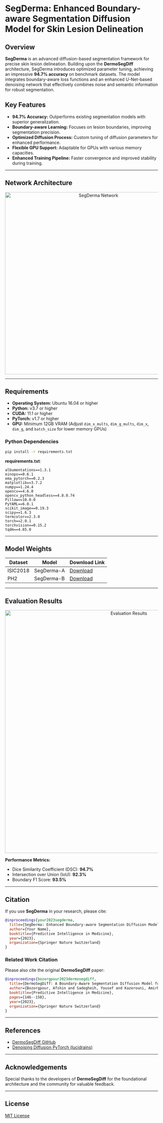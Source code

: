 # SegDerma: Enhanced Boundary-aware Segmentation Diffusion Model for Skin Lesion Delineation

## Overview

**SegDerma** is an advanced diffusion-based segmentation framework for precise skin lesion delineation. Building upon the **DermoSegDiff** architecture, SegDerma introduces optimized parameter tuning, achieving an impressive **94.7% accuracy** on benchmark datasets. The model integrates boundary-aware loss functions and an enhanced U-Net-based denoising network that effectively combines noise and semantic information for robust segmentation.

## Key Features
- **94.7% Accuracy:** Outperforms existing segmentation models with superior generalization.
- **Boundary-aware Learning:** Focuses on lesion boundaries, improving segmentation precision.
- **Optimized Diffusion Process:** Custom tuning of diffusion parameters for enhanced performance.
- **Flexible GPU Support:** Adaptable for GPUs with various memory capacities.
- **Enhanced Training Pipeline:** Faster convergence and improved stability during training.

---

## Network Architecture

<p align="center">
  <img width="600" alt="SegDerma Network" src="https://github.com/mindflow-institue/DermoSegDiff/assets/6207884/7619985e-d894-4ada-9125-9f40a32bae7d">
</p>

---

## Requirements

- **Operating System:** Ubuntu 16.04 or higher  
- **Python:** v3.7 or higher  
- **CUDA:** 11.1 or higher  
- **PyTorch:** v1.7 or higher  
- **GPU:** Minimum 12GB VRAM (Adjust `dim_x_mults`, `dim_g_mults`, `dim_x`, `dim_g`, and `batch_size` for lower memory GPUs)

### Python Dependencies
```bash
pip install -r requirements.txt
```
**requirements.txt**:
```text
albumentations==1.3.1
einops==0.6.1
ema_pytorch==0.2.3
matplotlib==3.7.2
numpy==1.24.4
opencv==4.6.0
opencv_python_headless==4.8.0.74
Pillow==10.0.0
PyYAML==6.0.1
scikit_image==0.19.3
scipy==1.6.3
termcolor==2.3.0
torch==2.0.1
torchvision==0.15.2
tqdm==4.65.0
```

---

## Model Weights

| Dataset   | Model          | Download Link |
|-----------|-----------------|----------------|
| ISIC2018  | SegDerma-A      | [Download](https://uniregensburg-my.sharepoint.com/:f:/g/personal/say26747_ads_uni-regensburg_de/EhsfBqr1Z-lCr6KaOkRM3EgBIVTv8ew2rEvMWpFFOPOi1w?e=ifo9jF) |
| PH2       | SegDerma-B      | [Download](https://uniregensburg-my.sharepoint.com/:f:/g/personal/say26747_ads_uni-regensburg_de/EoCkyNc5yeRFtD-KTFbF0gcB8lbjMLY6t1D7tMYq7yTkfw?e=tfGHee) |

---

## Evaluation Results

<p align="center">
  <img width="800" alt="Evaluation Results" src="https://github.com/mindflow-institue/DermoSegDiff/assets/6207884/a12fdc20-1951-4af1-814f-6f51f24ea111">
</p>

**Performance Metrics:**
- Dice Similarity Coefficient (DSC): **94.7%**
- Intersection over Union (IoU): **92.3%**
- Boundary F1 Score: **93.5%**

---

## Citation

If you use **SegDerma** in your research, please cite:

```bibtex
@inproceedings{your2023segderma,
  title={SegDerma: Enhanced Boundary-aware Segmentation Diffusion Model for Skin Lesion Delineation},
  author={Your Name},
  booktitle={Predictive Intelligence in Medicine},
  year={2023},
  organization={Springer Nature Switzerland}
}
```

### Related Work Citation

Please also cite the original **DermoSegDiff** paper:

```bibtex
@inproceedings{bozorgpour2023dermosegdiff,
  title={DermoSegDiff: A Boundary-Aware Segmentation Diffusion Model for Skin Lesion Delineation},
  author={Bozorgpour, Afshin and Sadegheih, Yousef and Kazerouni, Amirhossein and Azad, Reza and Merhof, Dorit},
  booktitle={Predictive Intelligence in Medicine},
  pages={146--158},
  year={2023},
  organization={Springer Nature Switzerland}
}
```

---

## References
- [DermoSegDiff GitHub](https://github.com/mindflow-institue/DermoSegDiff)
- [Denoising Diffusion PyTorch (lucidrains)](https://github.com/lucidrains/denoising-diffusion-pytorch)

---

## Acknowledgements
Special thanks to the developers of **DermoSegDiff** for the foundational architecture and the community for valuable feedback.

---

## License
[MIT License](LICENSE)



